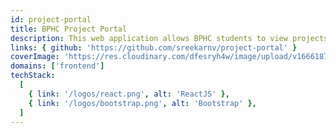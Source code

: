 ```yaml
---
id: project-portal
title: BPHC Project Portal
description: This web application allows BPHC students to view projects previous projects (offered in previous semesters) and upcoming projects that they register can work on.
links: { github: 'https://github.com/sreekarnv/project-portal' }
coverImage: 'https://res.cloudinary.com/dfesryh4w/image/upload/v1666187678/portfolio/bphc-project-portal.png'
domains: ['frontend']
techStack:
  [
    { link: '/logos/react.png', alt: 'ReactJS' },
    { link: '/logos/bootstrap.png', alt: 'Bootstrap' },
  ]
---
```

